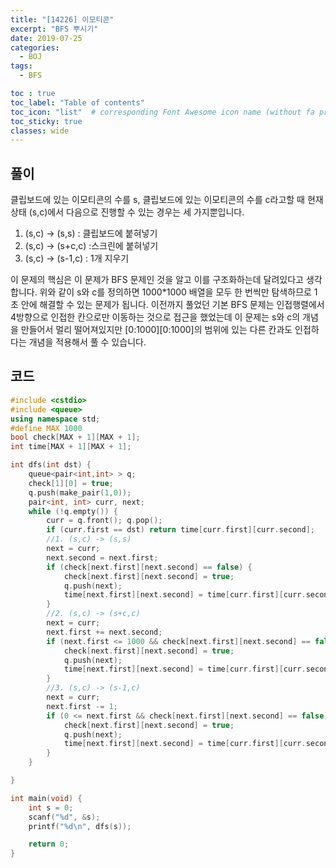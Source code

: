 ```yaml
---
title: "[14226] 이모티콘"
excerpt: "BFS 뿌시기"
date: 2019-07-25
categories:
  - BOJ
tags:
  - BFS

toc : true
toc_label: "Table of contents"
toc_icon: "list"  # corresponding Font Awesome icon name (without fa prefix)
toc_sticky: true
classes: wide  
---
```


## 풀이

클립보드에 있는 이모티콘의 수를 s, 클립보드에 있는 이모티콘의 수를 c라고할 때 현재상태 (s,c)에서 다음으로 진행할 수 있는 경우는 세 가지뿐입니다.

1. (s,c) -> (s,s) : 클립보드에 붙혀넣기
2. (s,c) -> (s+c,c) :스크린에 붙혀넣기
3. (s,c) -> (s-1,c) : 1개 지우기

이 문제의 핵심은 이 문제가 BFS 문제인 것을 알고 이를 구조화하는데 달려있다고 생각합니다. 위와 같이 s와 c를 정의하면 1000*1000 배열을 모두 한 번씩만 탐색하므로 1초 안에 해결할 수 있는 문제가 됩니다. 이전까지 풀었던 기본 BFS 문제는 인접행렬에서 4방향으로 인접한 칸으로만 이동하는 것으로 접근을 했었는데 이 문제는 s와 c의 개념을 만들어서 멀리 떨어져있지만 [0:1000][0:1000]의 범위에 있는 다른 칸과도 인접하다는 개념을 적용해서 풀 수 있습니다.  

## 코드

```cpp
#include <cstdio>
#include <queue>
using namespace std;
#define MAX 1000
bool check[MAX + 1][MAX + 1];
int time[MAX + 1][MAX + 1];

int dfs(int dst) {
	queue<pair<int,int> > q;
	check[1][0] = true;
	q.push(make_pair(1,0));
	pair<int, int> curr, next;
	while (!q.empty()) {
		curr = q.front(); q.pop();
		if (curr.first == dst) return time[curr.first][curr.second];
		//1. (s,c) -> (s,s)
		next = curr;
		next.second = next.first;
		if (check[next.first][next.second] == false) {
			check[next.first][next.second] = true;
			q.push(next);
			time[next.first][next.second] = time[curr.first][curr.second] + 1;
		}
		//2. (s,c) -> (s+c,c)
		next = curr;
		next.first += next.second;
		if (next.first <= 1000 && check[next.first][next.second] == false) {
			check[next.first][next.second] = true;
			q.push(next);
			time[next.first][next.second] = time[curr.first][curr.second] + 1;
		}
		//3. (s,c) -> (s-1,c)
		next = curr;
		next.first -= 1;
		if (0 <= next.first && check[next.first][next.second] == false) {
			check[next.first][next.second] = true;
			q.push(next);
			time[next.first][next.second] = time[curr.first][curr.second] + 1;
		}
	}

}

int main(void) {
	int s = 0;
	scanf("%d", &s);
	printf("%d\n", dfs(s));

	return 0;
}
```
